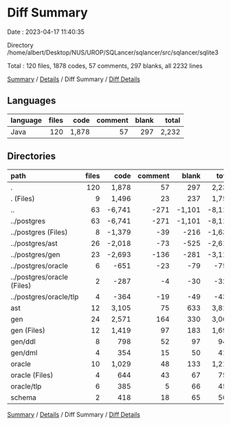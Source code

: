 # Diff Summary

Date : 2023-04-17 11:40:35

Directory /home/albert/Desktop/NUS/UROP/SQLancer/sqlancer/src/sqlancer/sqlite3

Total : 120 files,  1878 codes, 57 comments, 297 blanks, all 2232 lines

[Summary](results.md) / [Details](details.md) / Diff Summary / [Diff Details](diff-details.md)

## Languages
| language | files | code | comment | blank | total |
| :--- | ---: | ---: | ---: | ---: | ---: |
| Java | 120 | 1,878 | 57 | 297 | 2,232 |

## Directories
| path | files | code | comment | blank | total |
| :--- | ---: | ---: | ---: | ---: | ---: |
| . | 120 | 1,878 | 57 | 297 | 2,232 |
| . (Files) | 9 | 1,496 | 23 | 237 | 1,756 |
| .. | 63 | -6,741 | -271 | -1,101 | -8,113 |
| ../postgres | 63 | -6,741 | -271 | -1,101 | -8,113 |
| ../postgres (Files) | 8 | -1,379 | -39 | -216 | -1,634 |
| ../postgres/ast | 26 | -2,018 | -73 | -525 | -2,616 |
| ../postgres/gen | 23 | -2,693 | -136 | -281 | -3,110 |
| ../postgres/oracle | 6 | -651 | -23 | -79 | -753 |
| ../postgres/oracle (Files) | 2 | -287 | -4 | -30 | -321 |
| ../postgres/oracle/tlp | 4 | -364 | -19 | -49 | -432 |
| ast | 12 | 3,105 | 75 | 633 | 3,813 |
| gen | 24 | 2,571 | 164 | 330 | 3,065 |
| gen (Files) | 12 | 1,419 | 97 | 183 | 1,699 |
| gen/ddl | 8 | 798 | 52 | 97 | 947 |
| gen/dml | 4 | 354 | 15 | 50 | 419 |
| oracle | 10 | 1,029 | 48 | 133 | 1,210 |
| oracle (Files) | 4 | 644 | 43 | 67 | 754 |
| oracle/tlp | 6 | 385 | 5 | 66 | 456 |
| schema | 2 | 418 | 18 | 65 | 501 |

[Summary](results.md) / [Details](details.md) / Diff Summary / [Diff Details](diff-details.md)